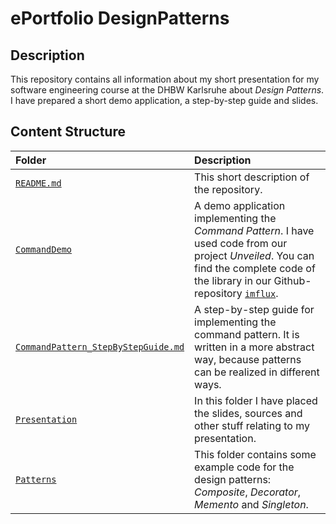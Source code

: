 # ePortfolio DesignPatterns

## Description
This repository contains all information about my short presentation for my software engineering course at the DHBW Karlsruhe about *Design Patterns*. I have prepared a short demo application, a step-by-step guide and slides.

## Content Structure

|Folder|Description|
|:---|:---|
|[`README.md`](https://github.com/CodeLionX/ePortfolio_DesignPatterns/blob/master/README.md)| This short description of the repository.|
|[`CommandDemo`](https://github.com/CodeLionX/ePortfolio_DesignPatterns/blob/master/CommandDemo)| A demo application implementing the *Command Pattern*. I have used code from our project *Unveiled*. You can find the complete code of the library in our Github-repository [`imflux`](https://github.com/SAS-Systems/imflux).|
|[`CommandPattern_StepByStepGuide.md`](https://github.com/CodeLionX/ePortfolio_DesignPatterns/blob/master/CommandPattern_StepByStepGuide.md)| A step-by-step guide for implementing the command pattern. It is written in a more abstract way, because patterns can be realized in different ways. |
|[`Presentation`](https://github.com/CodeLionX/ePortfolio_DesignPatterns/blob/master/Presentation)| In this folder I have placed the slides, sources and other stuff relating to my presentation. |
|[`Patterns`](https://github.com/CodeLionX/ePortfolio_DesignPatterns/blob/master/Patterns)| This folder contains some example code for the design patterns: *Composite*, *Decorator*, *Memento* and *Singleton*. |
